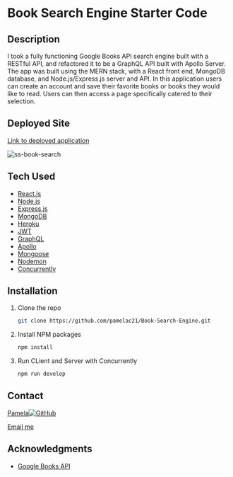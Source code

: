 # Book Search Engine Starter Code


## Description
I took a fully functioning Google Books API search engine built with a RESTful API, and refactored it to be a GraphQL API built with Apollo Server. The app was built using the MERN stack, with a React front end, MongoDB database, and Node.js/Express.js server and API.
In this application users can create an account and save their favorite books or books they would like to read. Users can then access a page specifically catered to their selection.


## Deployed Site
[Link to deployed application](https://limitless-sea-64444.herokuapp.com/)

![ss-book-search](https://user-images.githubusercontent.com/87335354/148472925-348c1743-8032-444c-8127-7903a379f657.png)



## Tech Used

* [React.js](https://reactjs.org/)
* [Node.js](https://nodejs.org/)
* [Express.js](https://expressjs.com/)
* [MongoDB](https://www.mongodb.com/)
* [Heroku](https://www.heroku.com/)
* [JWT](https://jwt.io/)
* [GraphQL](https://graphql.org/)
* [Apollo](https://apollographql.com/)
* [Mongoose](https://mongoosejs.com/)
* [Nodemon](https://nodemon.io/)
* [Concurrently](https://github.com/open-cli-tools/concurrently#readme)


## Installation

1. Clone the repo
   ```sh
   git clone https://github.com/pamelac21/Book-Search-Engine.git
   ```
2. Install NPM packages
   ```sh
   npm install
   ```
3. Run CLient and Server with Concurrently
   ```sh
   npm run develop
   ```
   
   
## Contact
   
[Pamela](https://github.com/pamelac21)[![GitHub](https://img.shields.io/badge/--181717?logo=github&logoColor=ffffff)](https://github.com/)

[Email me](pamelac021@gmail.com)
   
   
## Acknowledgments
   
* [Google Books API](https://developers.google.com/books)
   
